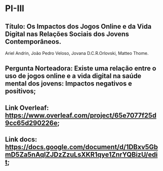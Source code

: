 # PI-III

## Título: Os Impactos dos Jogos Online e da Vida Digital nas Relações Sociais dos Jovens Contemporâneos.
Ariel Andrin, João Pedro Veloso, Jovana D.C.R.Orlovski, Matteo Thome.

## Pergunta Norteadora: Existe uma relação entre o uso de jogos online e a vida digital na saúde mental dos jovens: Impactos negativos e positivos;

## Link Overleaf: https://www.overleaf.com/project/65e7077f25d9cc65d290226e;
## Link docs: https://docs.google.com/document/d/1DBxv5GbmD5Za5nAqlZJDzZzuLsXKR1qye1ZnrYQBizU/edit;

